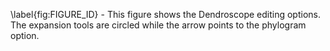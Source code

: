 \label{fig:FIGURE_ID} - This figure shows the Dendroscope editing options. The expansion tools are circled while the arrow points to the phylogram option.